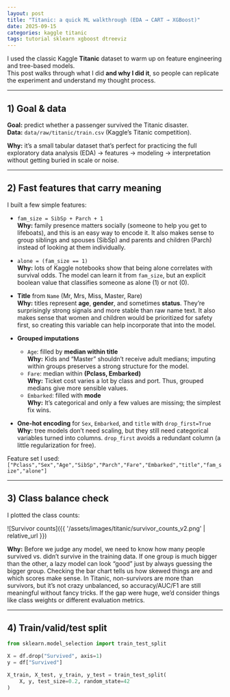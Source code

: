 ```yaml
---
layout: post
title: "Titanic: a quick ML walkthrough (EDA → CART → XGBoost)"
date: 2025-09-15
categories: kaggle titanic
tags: tutorial sklearn xgboost dtreeviz
---
```


I used the classic Kaggle **Titanic** dataset to warm up on feature engineering and tree-based models.  
This post walks through what I did **and why I did it**, so people can replicate the experiment and understand my thought process.

---

## 1) Goal & data

**Goal:** predict whether a passenger survived the Titanic disaster.  
**Data:** `data/raw/titanic/train.csv` (Kaggle’s Titanic competition).

**Why:** it’s a small tabular dataset that’s perfect for practicing the full exploratory data analysis (EDA) → features → modeling → interpretation without getting buried in scale or noise.

---

## 2) Fast features that carry meaning

I built a few simple features:

- `fam_size = SibSp + Parch + 1`  
  **Why:** family presence matters socially (someone to help you get to lifeboats), and this is an easy way to encode it. It also makes sense to group siblings and spouses (SibSp) and parents and children (Parch) instead of looking at them individually.

- `alone = (fam_size == 1)`  
  **Why:** lots of Kaggle notebooks show that being alone correlates with survival odds. The model can learn it from `fam_size`, but an explicit boolean value that classifies someone as alone (1) or not (0).

- **Title** from `Name` (Mr, Mrs, Miss, Master, Rare)  
  **Why:** titles represent **age**, **gender**, and sometimes **status**. They’re surprisingly strong signals and more stable than raw name text. It also makes sense that women and children would be prioritized for safety first, so creating this variable can help incorporate that into the model.

- **Grouped imputations**  
  - `Age`: filled by **median within title**  
    **Why:** Kids and “Master” shouldn’t receive adult medians; imputing within groups preserves a strong structure for the model.  
  - `Fare`: median within **(Pclass, Embarked)**  
    **Why:** Ticket cost varies a lot by class and port. Thus, grouped medians give more sensible values.  
  - `Embarked`: filled with **mode**  
    **Why:** It’s categorical and only a few values are missing; the simplest fix wins.

- **One-hot encoding** for `Sex`, `Embarked`, and `title` with `drop_first=True`  
  **Why:** tree models don’t need scaling, but they still need categorical variables turned into columns. `drop_first` avoids a redundant column (a little regularization for free).

Feature set I used:  
`["Pclass","Sex","Age","SibSp","Parch","Fare","Embarked","title","fam_size","alone"]`

---

## 3) Class balance check

I plotted the class counts:

![Survivor counts]({{ '/assets/images/titanic/survivor_counts_v2.png' | relative_url }})

**Why:** Before we judge any model, we need to know how many people survived vs. didn’t survive in the training data. If one group is much bigger than the other, a lazy model can look “good” just by always guessing the bigger group. Checking the bar chart tells us how skewed things are and which scores make sense. In Titanic, non-survivors are more than survivors, but it’s not crazy unbalanced, so accuracy/AUC/F1 are still meaningful without fancy tricks. If the gap were huge, we’d consider things like class weights or different evaluation metrics.

---

## 4) Train/valid/test split

```python
from sklearn.model_selection import train_test_split

X = df.drop("Survived", axis=1)
y = df["Survived"]

X_train, X_test, y_train, y_test = train_test_split(
    X, y, test_size=0.2, random_state=42
)
